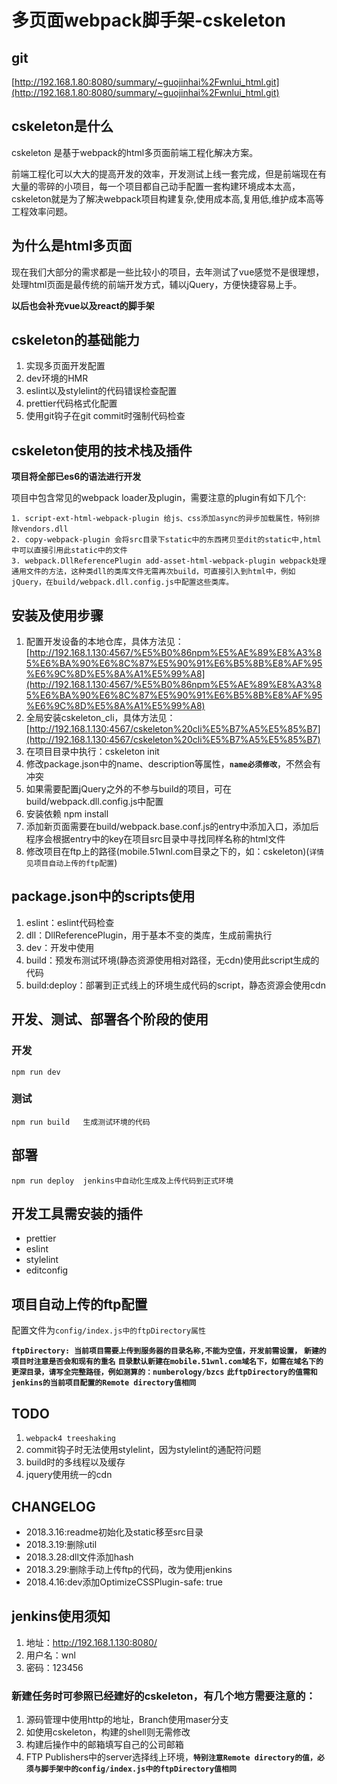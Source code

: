 # **多页面webpack脚手架-cskeleton**

## git
  [http://192.168.1.80:8080/summary/~guojinhai%2Fwnlui_html.git](http://192.168.1.80:8080/summary/~guojinhai%2Fwnlui_html.git)

## cskeleton是什么
 cskeleton 是基于webpack的html多页面前端工程化解决方案。

 前端工程化可以大大的提高开发的效率，开发测试上线一套完成，但是前端现在有大量的零碎的小项目，每一个项目都自己动手配置一套构建环境成本太高，cskeleton就是为了解决webpack项目构建复杂,使用成本高,复用低,维护成本高等工程效率问题。

## 为什么是html多页面
  现在我们大部分的需求都是一些比较小的项目，去年测试了vue感觉不是很理想，处理html页面是最传统的前端开发方式，辅以jQuery，方便快捷容易上手。

  **以后也会补充vue以及react的脚手架**

## cskeleton的基础能力
  1. 实现多页面开发配置
  2. dev环境的HMR
  3. eslint以及stylelint的代码错误检查配置
  4. prettier代码格式化配置
  5. 使用git钩子在git commit时强制代码检查

## cskeleton使用的技术栈及插件

  **项目将全部已es6的语法进行开发**

  项目中包含常见的webpack loader及plugin，需要注意的plugin有如下几个:

    1. script-ext-html-webpack-plugin 给js、css添加async的异步加载属性，特别排除vendors.dll
    2. copy-webpack-plugin 会将src目录下static中的东西拷贝至dit的static中,html中可以直接引用此static中的文件
    3. webpack.DllReferencePlugin add-asset-html-webpack-plugin webpack处理通用文件的方法，这种类dll的类库文件无需再次build，可直接引入到html中，例如jQuery，在build/webpack.dll.config.js中配置这些类库。

## 安装及使用步骤
  1. 配置开发设备的本地仓库，具体方法见：[http://192.168.1.130:4567/%E5%B0%86npm%E5%AE%89%E8%A3%85%E6%BA%90%E6%8C%87%E5%90%91%E6%B5%8B%E8%AF%95%E6%9C%8D%E5%8A%A1%E5%99%A8](http://192.168.1.130:4567/%E5%B0%86npm%E5%AE%89%E8%A3%85%E6%BA%90%E6%8C%87%E5%90%91%E6%B5%8B%E8%AF%95%E6%9C%8D%E5%8A%A1%E5%99%A8)
  2. 全局安装cskeleton_cli，具体方法见：[http://192.168.1.130:4567/cskeleton%20cli%E5%B7%A5%E5%85%B7](http://192.168.1.130:4567/cskeleton%20cli%E5%B7%A5%E5%85%B7)
  3. 在项目目录中执行：cskeleton init
  4. 修改package.json中的name、description等属性，**`name必须修改`**，不然会有冲突
  5. 如果需要配置jQuery之外的不参与build的项目，可在build/webpack.dll.config.js中配置
  6. 安装依赖 npm install
  7. 添加新页面需要在build/webpack.base.conf.js的entry中添加入口，添加后程序会根据entry中的key在项目src目录中寻找同样名称的html文件
  8. 修改项目在ftp上的路径(mobile.51wnl.com目录之下的，如：cskeleton)(`详情见项目自动上传的ftp配置`)

## package.json中的scripts使用
  1. eslint：eslint代码检查
  2. dll：DllReferencePlugin，用于基本不变的类库，生成前需执行
  3. dev：开发中使用
  4. build：预发布测试环境(静态资源使用相对路径，无cdn)使用此script生成的代码
  5. build:deploy：部署到正式线上的环境生成代码的script，静态资源会使用cdn

## 开发、测试、部署各个阶段的使用
  ### 开发
    npm run dev
  ### 测试
    npm run build   生成测试环境的代码
  ## 部署
    npm run deploy  jenkins中自动化生成及上传代码到正式环境

## 开发工具需安装的插件
  * prettier
  * eslint
  * stylelint
  * editconfig

## 项目自动上传的ftp配置
  配置文件为`config/index.js中的ftpDirectory属性`

  **`ftpDirectory: 当前项目需要上传到服务器的目录名称,不能为空值，开发前需设置，`**
  **`新建的项目时注意是否会和现有的重名`**
  **`目录默认新建在mobile.51wnl.com域名下，如需在域名下的更深目录，请写全完整路径，例如测算的：numberology/bzcs`**
  **`此ftpDirectory的值需和jenkins的当前项目配置的Remote directory值相同`**

## TODO
  1. `webpack4 treeshaking`
  2. commit钩子时无法使用stylelint，因为stylelint的通配符问题
  3. build时的多线程以及缓存
  4. jquery使用统一的cdn

## CHANGELOG
  * 2018.3.16:readme初始化及static移至src目录
  * 2018.3.19:删除util
  * 2018.3.28:dll文件添加hash
  * 2018.3.29:删除手动上传ftp的代码，改为使用jenkins
  * 2018.4.16:dev添加OptimizeCSSPlugin-safe: true


## jenkins使用须知
  1. 地址：http://192.168.1.130:8080/
  2. 用户名：wnl
  3. 密码：123456

  ### 新建任务时可参照已经建好的cskeleton，有几个地方需要注意的：
  1. 源码管理中使用http的地址，Branch使用maser分支
  2. 如使用cskeleton，构建的shell则无需修改
  3. 构建后操作中的邮箱填写自己的公司邮箱
  4. FTP Publishers中的server选择线上环境，**`特别注意Remote directory的值，必须与脚手架中的config/index.js中的ftpDirectory值相同`**
